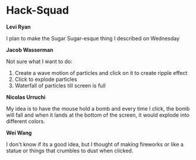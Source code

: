 # Hack-Squad
**Levi Ryan**

I plan to make the Sugar Sugar-esque thing I described on Wednesday







**Jacob Wasserman**

Not sure what I want to do:

1. Create a wave motion of particles and click on it to create ripple effect
2. Click to explode particles
3. Waterfall of particles till screen is full








**Nicolas Urruchi**

My idea is to have the mouse hold a bomb and every time I click, the bomb will fall and when it lands at the bottom of the screen, it would explode into different colors.






**Wei Wang**

I don't know if its a good idea, but I thought of making fireworks or like a statue or things that crumbles to dust when clicked.
